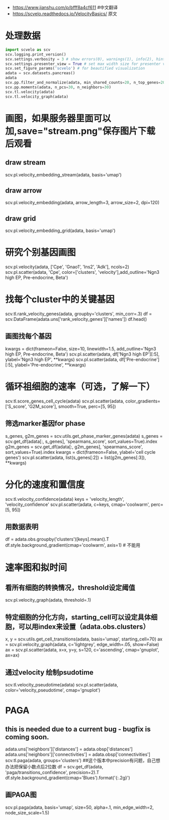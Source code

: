 - https://www.jianshu.com/p/bfff8a4cf611   #中文翻译
- https://scvelo.readthedocs.io/VelocityBasics/ 原文

# 处理数据
```python
import scvelo as scv 
scv.logging.print_version() 
scv.settings.verbosity = 3 # show errors(0), warnings(1), info(2), hints(3) 
scv.settings.presenter_view = True # set max width size for presenter view 
scv.set_figure_params('scvelo') # for beautified visualization
adata = scv.datasets.pancreas() 
adata
scv.pp.filter_and_normalize(adata, min_shared_counts=20, n_top_genes=2000) 
scv.pp.moments(adata, n_pcs=30, n_neighbors=30)
scv.tl.velocity(adata)
scv.tl.velocity_graph(adata)
```
# 画图，如果服务器里面可以加,save="stream.png"保存图片下载后观看
## draw stream
scv.pl.velocity_embedding_stream(adata, basis='umap')
## draw arrow
scv.pl.velocity_embedding(adata, arrow_length=3, arrow_size=2, dpi=120)
## draw grid
scv.pl.velocity_embedding_grid(adata, basis='umap')

# 研究个别基因画图
scv.pl.velocity(adata, ['Cpe', 'Gnao1', 'Ins2', 'Adk'], ncols=2)
scv.pl.scatter(adata, 'Cpe', color=['clusters', 'velocity'],add_outline='Ngn3 high EP, Pre-endocrine, Beta')

# 找每个cluster中的关键基因
scv.tl.rank_velocity_genes(adata, groupby='clusters', min_corr=.3)
df = scv.DataFrame(adata.uns['rank_velocity_genes']['names'])
df.head()
## 画图找每个基因
kwargs = dict(frameon=False, size=10, linewidth=1.5, add_outline='Ngn3 high EP, Pre-endocrine, Beta')
scv.pl.scatter(adata, df['Ngn3 high EP'][:5], ylabel='Ngn3 high EP', **kwargs)
scv.pl.scatter(adata, df['Pre-endocrine'][:5], ylabel='Pre-endocrine', **kwargs)

# 循环祖细胞的速率（可选，了解一下）
scv.tl.score_genes_cell_cycle(adata) 
scv.pl.scatter(adata, color_gradients=['S_score', 'G2M_score'], smooth=True, perc=[5, 95])
## 筛选marker基因for phase
s_genes, g2m_genes = scv.utils.get_phase_marker_genes(adata)
s_genes = scv.get_df(adata[:, s_genes], 'spearmans_score', sort_values=True).index
g2m_genes = scv.get_df(adata[:, g2m_genes], 'spearmans_score', sort_values=True).index 
kwargs = dict(frameon=False, ylabel='cell cycle genes')
scv.pl.scatter(adata, list(s_genes[:2]) + list(g2m_genes[:3]), **kwargs)
## 

# 分化的速度和置信度
scv.tl.velocity_confidence(adata)
keys = 'velocity_length', 'velocity_confidence'
scv.pl.scatter(adata, c=keys, cmap='coolwarm', perc=[5, 95])
## 用数据表明
df = adata.obs.groupby('clusters')[keys].mean().T
df.style.background_gradient(cmap='coolwarm', axis=1)  # 不能用

# 速率图和拟时间
## 看所有细胞的转换情况，threshold设定阈值
scv.pl.velocity_graph(adata, threshold=.1)
## 特定细胞的分化方向，starting_cell可以设定具体细胞，可以用index来设置（adata.obs.clusters）
x, y = scv.utils.get_cell_transitions(adata, basis='umap', starting_cell=70)
ax = scv.pl.velocity_graph(adata, c='lightgrey', edge_width=.05, show=False)
ax = scv.pl.scatter(adata, x=x, y=y, s=120, c='ascending', cmap='gnuplot', ax=ax)
## 通过velocity 绘制psudotime
scv.tl.velocity_pseudotime(adata)
scv.pl.scatter(adata, color='velocity_pseudotime', cmap='gnuplot')

# PAGA
## this is needed due to a current bug - bugfix is coming soon.
adata.uns['neighbors']['distances'] = adata.obsp['distances']
adata.uns['neighbors']['connectivities'] = adata.obsp['connectivities']
scv.tl.paga(adata, groups='clusters')
##这个版本中precision有问题，自己想办法把保留小数点后2位数
df = scv.get_df(adata, 'paga/transitions_confidence', precision=2).T
df.style.background_gradient(cmap='Blues').format('{:.2g}')
## 画PAGA图
scv.pl.paga(adata, basis='umap', size=50, alpha=.1,
            min_edge_width=2, node_size_scale=1.5)
